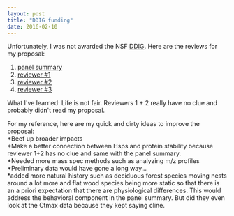 ```yaml
---
layout: post
title: "DDIG funding"
date: 2016-02-10
---
```

Unfortunately, I was not awarded the NSF <a href="http://adnguyen.github.io/blog/2015/10/07/DDIG">DDIG</a>. Here are the reviews for my proposal:

1. <a href="/assets/2016_DDIG_panel_summary.pdf">panel summary</a>
2. <a href="/assets/2016_DDIG_review1.pdf">reviewer #1</a>
3. <a href="/assets/2016_DDIG_review2.pdf">reviewer #2</a>
4. <a href="/assets/2016_DDIG_review3.pdf">reviewer #3</a>

What I've learned: Life is not fair. Reviewers 1 + 2 really have no clue and probably didn't read my proposal. 

For my reference, here are my quick and dirty ideas to improve the proposal:    
*Beef up broader impacts     
*Make a better connection between Hsps and protein stability because reviewer 1+2 has no clue and same with the panel summary.     
*Needed more mass spec methods such as analyzing m/z profiles     
*Preliminary data would have gone a long way…     
*added more natural history such as deciduous forest species moving nests around a lot more and flat wood species being more static so that there is an a priori expectation that there are physiological differences. This would address the behavioral component in the panel summary. But did they even look at the Ctmax data because they kept saying cline.   